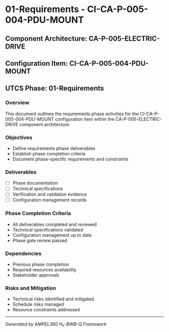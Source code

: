 # 01-Requirements - CI-CA-P-005-004-PDU-MOUNT

## Component Architecture: CA-P-005-ELECTRIC-DRIVE
## Configuration Item: CI-CA-P-005-004-PDU-MOUNT
## UTCS Phase: 01-Requirements

### Overview
This document outlines the requirements phase activities for the CI-CA-P-005-004-PDU-MOUNT configuration item within the CA-P-005-ELECTRIC-DRIVE component architecture.

### Objectives
- Define requirements phase deliverables
- Establish phase completion criteria
- Document phase-specific requirements and constraints

### Deliverables
- [ ] Phase documentation
- [ ] Technical specifications
- [ ] Verification and validation evidence
- [ ] Configuration management records

### Phase Completion Criteria
- All deliverables completed and reviewed
- Technical specifications validated
- Configuration management up to date
- Phase gate review passed

### Dependencies
- Previous phase completion
- Required resources availability
- Stakeholder approvals

### Risks and Mitigation
- Technical risks identified and mitigated
- Schedule risks managed
- Resource constraints addressed

---
*Generated by AMPEL360 H₂-BWB-Q Framework*
